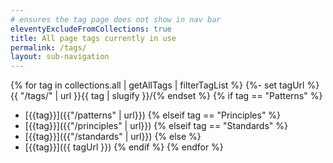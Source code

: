 ```yaml
---
# ensures the tag page does not show in nav bar
eleventyExcludeFromCollections: true
title: All page tags currently in use
permalink: /tags/
layout: sub-navigation
---
```


{% for tag in collections.all | getAllTags | filterTagList %}
{%- set tagUrl %}{{ "/tags/" | url }}{{ tag | slugify }}/{% endset %}
  {% if tag == "Patterns" %}
  - [{{tag}}]({{"/patterns" | url}})
  {% elseif tag == "Principles" %}
  - [{{tag}}]({{"/principles" | url}})
  {% elseif tag == "Standards" %}
  - [{{tag}}]({{"/standards" | url}})
  {% else %}
  - [{{tag}}]({{ tagUrl }})
  {% endif %}
{% endfor %}

